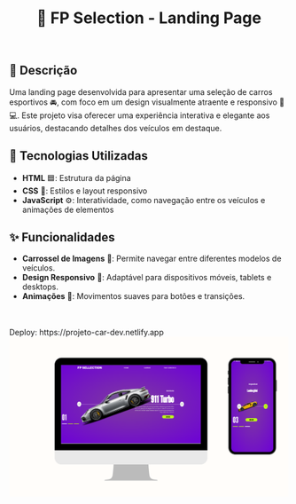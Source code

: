 <h1 align=center>🚗 FP Selection - Landing Page </h1> 
<br>

## 📝 Descrição

Uma landing page desenvolvida para apresentar uma seleção de carros esportivos 🚘, com foco em um design visualmente atraente e responsivo 📱💻. Este projeto visa oferecer uma experiência interativa e elegante aos usuários, destacando detalhes dos veículos em destaque.

## 🔧 Tecnologias Utilizadas

- **HTML** 🟦: Estrutura da página
- **CSS** 🎨: Estilos e layout responsivo
- **JavaScript** ⚙️: Interatividade, como navegação entre os veículos e animações de elementos

## ✨ Funcionalidades

- **Carrossel de Imagens** 📸: Permite navegar entre diferentes modelos de veículos.
- **Design Responsivo** 📐: Adaptável para dispositivos móveis, tablets e desktops.
- **Animações** 🔄: Movimentos suaves para botões e transições.
<br>
<br>
 Deploy: https://projeto-car-dev.netlify.app
<img src="https://github.com/SidemarOliveira/Projeto-Car/blob/main/assetes/imge-mockup.png?raw=true">
